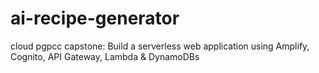 # ai-recipe-generator
cloud pgpcc capstone: Build a serverless web application using Amplify, Cognito, API Gateway, Lambda &amp; DynamoDBs
